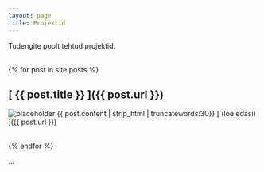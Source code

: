 ```yaml
---
layout: page
title: Projektid
---
```


Tudengite poolt tehtud projektid.
<br><br>

{% for post in site.posts %}
## [ {{ post.title }} ]({{ post.url }})
  
  ![placeholder](http://placehold.it/800x400 "Large example image")
  {{ post.content | strip_html | truncatewords:30}}
  [ (loe edasi) ]({{ post.url }})
  <br><br>
  
{% endfor %}

...